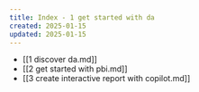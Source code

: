 ```yaml
---
title: Index - 1 get started with da
created: 2025-01-15
updated: 2025-01-15
---
```


- [[1 discover da.md]]
- [[2 get started with pbi.md]]
- [[3 create interactive report with copilot.md]]
